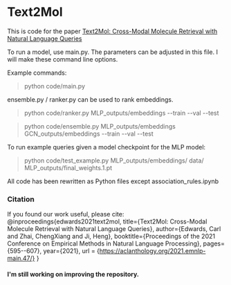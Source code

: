   

# Text2Mol

This is code for the paper [Text2Mol: Cross-Modal Molecule Retrieval with Natural Language Queries](https://aclanthology.org/2021.emnlp-main.47/)


To run a model, use main.py. The parameters can be adjusted in this file. I will make these command line options.

Example commands:

> python code/main.py

ensemble.py / ranker.py can be used to rank embeddings.
  

> python code/ranker.py MLP_outputs/embeddings --train --val --test

> python code/ensemble.py MLP_outputs/embeddings GCN_outputs/embeddings --train --val --test

To run example queries given a model checkpoint for the MLP model:
> python code/test_example.py MLP_outputs/embeddings/ data/ MLP_outputs/final_weights.1.pt

All code has been rewritten as Python files except association_rules.ipynb

### Citation
If you found our work useful, please cite:
@inproceedings{edwards2021text2mol,
  title={Text2Mol: Cross-Modal Molecule Retrieval with Natural Language Queries},
  author={Edwards, Carl and Zhai, ChengXiang and Ji, Heng},
  booktitle={Proceedings of the 2021 Conference on Empirical Methods in Natural Language Processing},
  pages={595--607},
  year={2021},
  url = {https://aclanthology.org/2021.emnlp-main.47/}
}


#### I'm still working on improving the repository.


